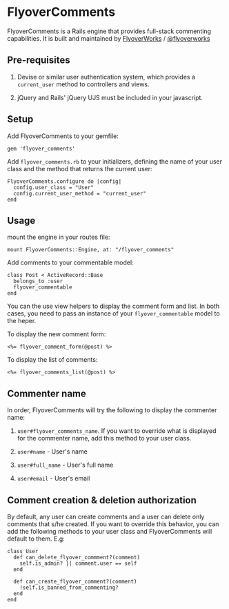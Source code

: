 # FlyoverComments

FlyoverComments is a Rails engine that provides full-stack commenting capabilities. It is built and maintained by [FlyoverWorks](http://www.flyoverworks.com) / [@flyoverworks](http://twitter.com/flyoverworks)

## Pre-requisites

1. Devise or similar user authentication system, which provides a ```current_user``` method to controllers and views.

2. jQuery and Rails' jQuery UJS must be included in your javascript. 

## Setup

Add FlyoverComments to your gemfile:

```
gem 'flyover_comments'
```

Add ```flyover_comments.rb``` to your initializers, defining the name of your user class and the method that returns the current user:
```
FlyoverComments.configure do |config|
  config.user_class = "User"
  config.current_user_method = "current_user"
end
```

## Usage

mount the engine in your routes file:
```
mount FlyoverComments::Engine, at: "/flyover_comments"
```

Add comments to your commentable model:
```
class Post < ActiveRecord::Base
  belongs_to :user
  flyover_commentable
end
```

You can the use view helpers to display the comment form and list. In both cases, you need to pass an instance of your ```flyover_commentable``` model to the heper.

To display the new comment form:
```
<%= flyover_comment_form(@post) %>
```

To display the list of comments:
```
<%= flyover_comments_list(@post) %>
```

## Commenter name

In order, FlyoverComments will try the following to display the commenter name:

1. ```user#flyover_comments_name```. If you want to override what is displayed for the commenter name, add this method to your user class.

2. ```user#name``` - User's name

3. ```user#full_name``` - User's full name

4. ```user#email``` - User's email

## Comment creation & deletion authorization

By default, any user can create comments and a user can delete only comments that s/he created. If you want to override this behavior, you can add the following methods to your user class and FlyoverComments will default to them. E.g:

```
class User
  def can_delete_flyover_commment?(comment)
    self.is_admin? || comment.user == self
  end

  def can_create_flyover_comment?(comment)
    !self.is_banned_from_commenting?
  end
end
```
